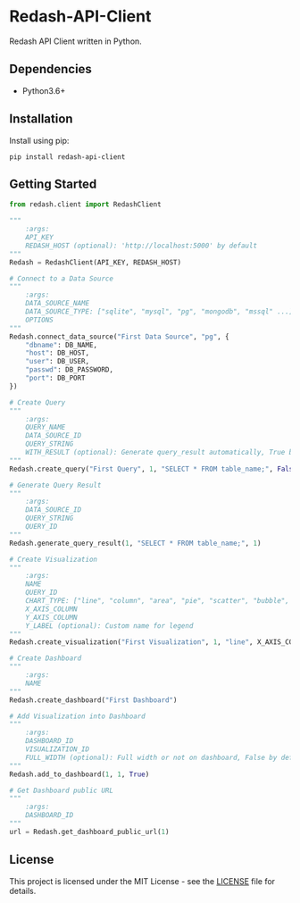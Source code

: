 # Redash-API-Client
Redash API Client written in Python.

## Dependencies
* Python3.6+

## Installation
Install using pip:

    pip install redash-api-client

## Getting Started
```python
from redash.client import RedashClient

"""
    :args:
    API_KEY
    REDASH_HOST (optional): 'http://localhost:5000' by default
"""
Redash = RedashClient(API_KEY, REDASH_HOST)

# Connect to a Data Source
"""
    :args:
    DATA_SOURCE_NAME
    DATA_SOURCE_TYPE: ["sqlite", "mysql", "pg", "mongodb", "mssql" ...]
    OPTIONS
"""
Redash.connect_data_source("First Data Source", "pg", {
    "dbname": DB_NAME,
    "host": DB_HOST,
    "user": DB_USER,
    "passwd": DB_PASSWORD,
    "port": DB_PORT
})

# Create Query
"""
    :args:
    QUERY_NAME
    DATA_SOURCE_ID
    QUERY_STRING
    WITH_RESULT (optional): Generate query_result automatically, True by default
"""
Redash.create_query("First Query", 1, "SELECT * FROM table_name;", False)

# Generate Query Result
"""
    :args:
    DATA_SOURCE_ID
    QUERY_STRING
    QUERY_ID
"""
Redash.generate_query_result(1, "SELECT * FROM table_name;", 1)

# Create Visualization
"""
    :args:
    NAME
    QUERY_ID
    CHART_TYPE: ["line", "column", "area", "pie", "scatter", "bubble", "box"]
    X_AXIS_COLUMN
    Y_AXIS_COLUMN
    Y_LABEL (optional): Custom name for legend
"""
Redash.create_visualization("First Visualization", 1, "line", X_AXIS_COLUMN, Y_AXIS_COLUMN, Y_LABEL)

# Create Dashboard
"""
    :args:
    NAME
"""
Redash.create_dashboard("First Dashboard")

# Add Visualization into Dashboard
"""
    :args:
    DASHBOARD_ID
    VISUALIZATION_ID
    FULL_WIDTH (optional): Full width or not on dashboard, False by default
"""
Redash.add_to_dashboard(1, 1, True)

# Get Dashboard public URL
"""
    :args:
    DASHBOARD_ID
"""
url = Redash.get_dashboard_public_url(1)
```

## License
This project is licensed under the MIT License - see the [LICENSE](LICENSE) file for details.
